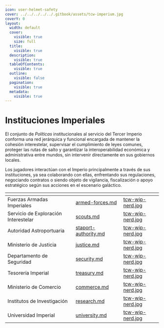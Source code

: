 ```yaml
---
icon: user-helmet-safety
cover: ../../../../../.gitbook/assets/tcw-imperium.jpg
coverY: 0
layout:
  width: default
  cover:
    visible: true
    size: full
  title:
    visible: true
  description:
    visible: true
  tableOfContents:
    visible: true
  outline:
    visible: false
  pagination:
    visible: true
  metadata:
    visible: true
---
```


# Instituciones Imperiales

El conjunto de _Políticas_ institucionales al servicio del Tercer Imperio conforma una red jerárquica y funcional encargada de mantener la cohesión interestelar, supervisar el cumplimiento de leyes comunes, proteger las rutas de salto y garantizar la interoperabilidad económica y administrativa entre mundos, sin intervenir directamente en sus gobiernos locales.

Los jugadores interactúan con el Imperio principalmente a través de sus instituciones, ya sea colaborando con ellas, enfrentando sus regulaciones, negociando contratos o siendo objeto de vigilancia, fiscalización o apoyo estratégico según sus acciones en el escenario galáctico.

<table data-view="cards"><thead><tr><th></th><th data-hidden data-card-target data-type="content-ref"></th><th data-hidden data-card-cover data-type="files"></th></tr></thead><tbody><tr><td>Fuerzas Armadas Imperiales</td><td><a href="armed-forces.md">armed-forces.md</a></td><td><a href="../../../../../.gitbook/assets/tcw-wip-nerd.jpg">tcw-wip-nerd.jpg</a></td></tr><tr><td>Servicio de Exploración Interestelar</td><td><a href="scouts.md">scouts.md</a></td><td><a href="../../../../../.gitbook/assets/tcw-wip-nerd.jpg">tcw-wip-nerd.jpg</a></td></tr><tr><td>Autoridad Astroportuaria</td><td><a href="staport-authority.md">staport-authority.md</a></td><td><a href="../../../../../.gitbook/assets/tcw-wip-nerd.jpg">tcw-wip-nerd.jpg</a></td></tr><tr><td>Ministerio de Justicia</td><td><a href="justice.md">justice.md</a></td><td><a href="../../../../../.gitbook/assets/tcw-wip-nerd.jpg">tcw-wip-nerd.jpg</a></td></tr><tr><td>Departamento de Seguridad</td><td><a href="security.md">security.md</a></td><td><a href="../../../../../.gitbook/assets/tcw-wip-nerd.jpg">tcw-wip-nerd.jpg</a></td></tr><tr><td>Tesorería Imperial</td><td><a href="treasury.md">treasury.md</a></td><td><a href="../../../../../.gitbook/assets/tcw-wip-nerd.jpg">tcw-wip-nerd.jpg</a></td></tr><tr><td>Ministerio de Comercio</td><td><a href="commerce.md">commerce.md</a></td><td><a href="../../../../../.gitbook/assets/tcw-wip-nerd.jpg">tcw-wip-nerd.jpg</a></td></tr><tr><td>Institutos de Investigación</td><td><a href="research.md">research.md</a></td><td><a href="../../../../../.gitbook/assets/tcw-wip-nerd.jpg">tcw-wip-nerd.jpg</a></td></tr><tr><td>Universidad Imperial</td><td><a href="university.md">university.md</a></td><td><a href="../../../../../.gitbook/assets/tcw-wip-nerd.jpg">tcw-wip-nerd.jpg</a></td></tr></tbody></table>
